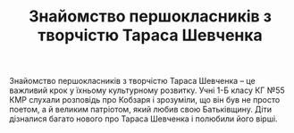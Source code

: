 ﻿---
title: Знайомство першокласників з творчістю Тараса Шевченка
---

Знайомство першокласників з творчістю Тараса Шевченка – це важливий крок у їхньому культурному розвитку. Учні 1-Б класу КГ №55 КМР слухали розповідь про Кобзаря і зрозуміли, що він був не просто поетом, а й великим патріотом, який любив свою Батьківщину. Діти дізналися багато нового про Тараса Шевченка і полюбили його вірші.

<slideshow />

<youtube id="pcGxaT1R1aI" />
<youtube id="PjnB8rNexGg" />
<youtube id="BfRH3VRGtG8" />
